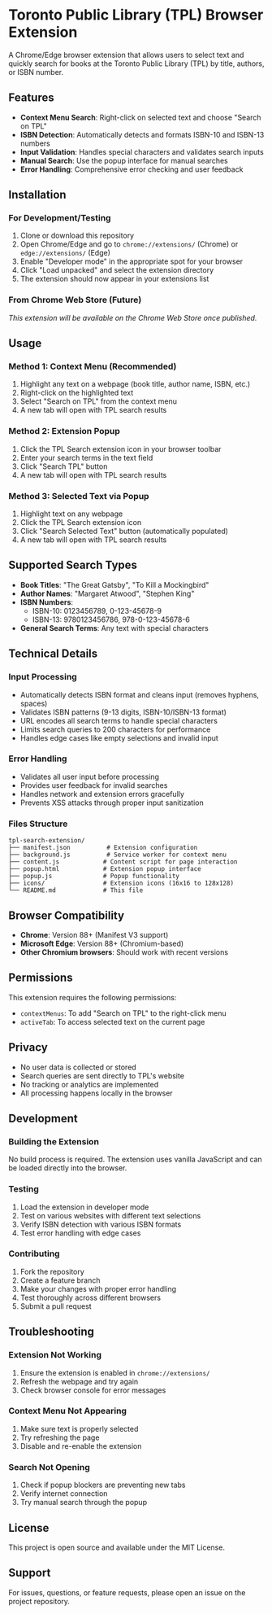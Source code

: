 # Toronto Public Library (TPL) Browser Extension

A Chrome/Edge browser extension that allows users to select text and quickly search for books at the Toronto Public Library (TPL) by title, authors, or ISBN number.

## Features

- **Context Menu Search**: Right-click on selected text and choose "Search on TPL"
- **ISBN Detection**: Automatically detects and formats ISBN-10 and ISBN-13 numbers
- **Input Validation**: Handles special characters and validates search inputs
- **Manual Search**: Use the popup interface for manual searches
- **Error Handling**: Comprehensive error checking and user feedback

## Installation

### For Development/Testing

1. Clone or download this repository
2. Open Chrome/Edge and go to `chrome://extensions/` (Chrome) or `edge://extensions/` (Edge)
3. Enable "Developer mode" in the appropriate spot for your browser
4. Click "Load unpacked" and select the extension directory
5. The extension should now appear in your extensions list

### From Chrome Web Store (Future)

*This extension will be available on the Chrome Web Store once published.*

## Usage

### Method 1: Context Menu (Recommended)

1. Highlight any text on a webpage (book title, author name, ISBN, etc.)
2. Right-click on the highlighted text
3. Select "Search on TPL" from the context menu
4. A new tab will open with TPL search results

### Method 2: Extension Popup

1. Click the TPL Search extension icon in your browser toolbar
2. Enter your search terms in the text field
3. Click "Search TPL" button
4. A new tab will open with TPL search results

### Method 3: Selected Text via Popup

1. Highlight text on any webpage
2. Click the TPL Search extension icon
3. Click "Search Selected Text" button (automatically populated)
4. A new tab will open with TPL search results

## Supported Search Types

- **Book Titles**: "The Great Gatsby", "To Kill a Mockingbird"
- **Author Names**: "Margaret Atwood", "Stephen King"
- **ISBN Numbers**: 
  - ISBN-10: 0123456789, 0-123-45678-9
  - ISBN-13: 9780123456786, 978-0-123-45678-6
- **General Search Terms**: Any text with special characters

## Technical Details

### Input Processing

- Automatically detects ISBN format and cleans input (removes hyphens, spaces)
- Validates ISBN patterns (9-13 digits, ISBN-10/ISBN-13 format)
- URL encodes all search terms to handle special characters
- Limits search queries to 200 characters for performance
- Handles edge cases like empty selections and invalid input

### Error Handling

- Validates all user input before processing
- Provides user feedback for invalid searches
- Handles network and extension errors gracefully
- Prevents XSS attacks through proper input sanitization

### Files Structure

```
tpl-search-extension/
├── manifest.json          # Extension configuration
├── background.js          # Service worker for context menu
├── content.js            # Content script for page interaction
├── popup.html            # Extension popup interface
├── popup.js              # Popup functionality
├── icons/                # Extension icons (16x16 to 128x128)
└── README.md             # This file
```

## Browser Compatibility

- **Chrome**: Version 88+ (Manifest V3 support)
- **Microsoft Edge**: Version 88+ (Chromium-based)
- **Other Chromium browsers**: Should work with recent versions

## Permissions

This extension requires the following permissions:

- `contextMenus`: To add "Search on TPL" to the right-click menu
- `activeTab`: To access selected text on the current page

## Privacy

- No user data is collected or stored
- Search queries are sent directly to TPL's website
- No tracking or analytics are implemented
- All processing happens locally in the browser

## Development

### Building the Extension

No build process is required. The extension uses vanilla JavaScript and can be loaded directly into the browser.

### Testing

1. Load the extension in developer mode
2. Test on various websites with different text selections
3. Verify ISBN detection with various ISBN formats
4. Test error handling with edge cases

### Contributing

1. Fork the repository
2. Create a feature branch
3. Make your changes with proper error handling
4. Test thoroughly across different browsers
5. Submit a pull request

## Troubleshooting

### Extension Not Working

1. Ensure the extension is enabled in `chrome://extensions/`
2. Refresh the webpage and try again
3. Check browser console for error messages

### Context Menu Not Appearing

1. Make sure text is properly selected
2. Try refreshing the page
3. Disable and re-enable the extension

### Search Not Opening

1. Check if popup blockers are preventing new tabs
2. Verify internet connection
3. Try manual search through the popup

## License

This project is open source and available under the MIT License.

## Support

For issues, questions, or feature requests, please open an issue on the project repository.
